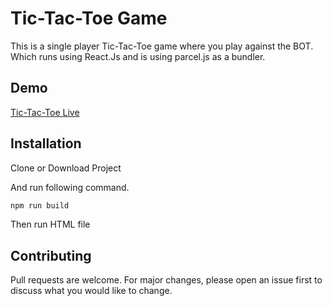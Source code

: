 # Tic-Tac-Toe Game

This is a single player Tic-Tac-Toe game where you play against the BOT.
Which runs using React.Js and is using parcel.js as a bundler.

## Demo 
[Tic-Tac-Toe Live](https://shankydoodle.github.io/tic-tac-toe-single-player/)


## Installation

Clone or Download Project

And run following command. 
```bash
npm run build
```

Then run HTML file

## Contributing
Pull requests are welcome. For major changes, please open an issue first to discuss what you would like to change.